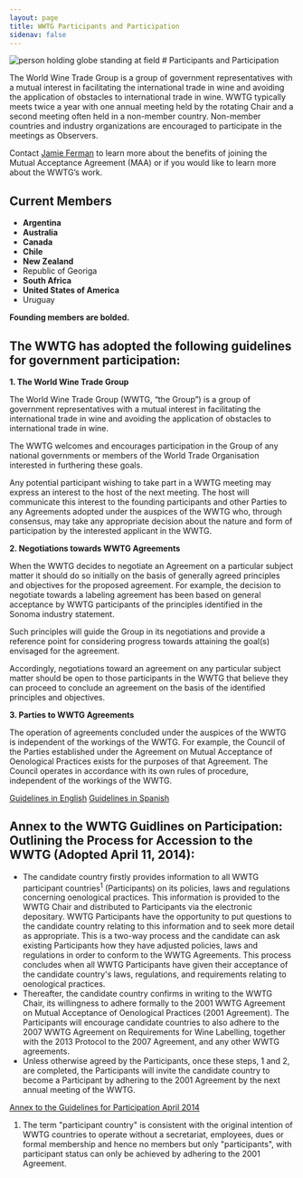 ```yaml
---
layout: page
title: WWTG Participants and Participation
sidenav: false
---
```

<img src="{{site.baseurl}}/assets/uploads/world-w-blurry-field.jpg" alt="person holding globe standing at field">
# Participants and Participation

The World Wine Trade Group is a group of government representatives with a mutual interest in facilitating the international trade in wine and avoiding the application of obstacles to international trade in wine. WWTG typically meets twice a year with one annual meeting held by the rotating Chair and a second meeting often held in a non-member country.  Non-member countries and industry organizations are encouraged to participate in the meetings as Observers.

<p>Contact <a href="mailto:jamie.ferman@trade.gov">Jamie Ferman</a> to learn more about the benefits of joining the Mutual Acceptance Agreement (MAA) or if you would like to learn more about the WWTG’s work.</p>

## Current Members

* **Argentina**
* **Australia**
* **Canada**
* **Chile**
* **New Zealand**
* Republic of Georiga
* **South Africa**
* **United States of America**
* Uruguay

**Founding members are bolded.**

## The WWTG has adopted the following guidelines for government participation:

**1. The World Wine Trade Group**

The World Wine Trade Group (WWTG, “the Group”) is a group of government representatives with a mutual interest in facilitating the international trade in wine and avoiding the application of obstacles to international trade in wine.

The WWTG welcomes and encourages participation in the Group of any national governments or members of the World Trade Organisation interested in furthering these goals.

Any potential participant wishing to take part in a WWTG meeting may express an interest to the host of the next meeting. The host will communicate this interest to the founding participants and other Parties to any Agreements adopted under the auspices of the WWTG who, through consensus, may take any appropriate decision about the nature and form of participation by the interested applicant in the WWTG.

**2. Negotiations towards WWTG Agreements**

When the WWTG decides to negotiate an Agreement on a particular subject matter it should do so initially on the basis of generally agreed principles and objectives for the proposed agreement. For example, the decision to negotiate towards a labeling agreement has been based on general acceptance by WWTG participants of the principles identified in the Sonoma industry statement.

Such principles will guide the Group in its negotiations and provide a reference point for considering progress towards attaining the goal(s) envisaged for the agreement.

Accordingly, negotiations toward an agreement on any particular subject matter should be open to those participants in the WWTG that believe they can proceed to conclude an agreement on the basis of the identified principles and objectives.

**3. Parties to WWTG Agreements**

The operation of agreements concluded under the auspices of the WWTG is independent of the workings of the WWTG. For example, the Council of the Parties established under the Agreement on Mutual Acceptance of Oenological Practices exists for the purposes of that Agreement. The Council operates in accordance with its own rules of procedure, independent of the workings of the WWTG.

<a class="usa-button" href="{{site.baseurl}}/assets/uploads/guidelines.pdf">Guidelines in English</a>
<a class="usa-button" href="{{site.baseurl}}/assets/uploads/guidelines-spanish.pdf">Guidelines in Spanish</a>

## Annex to the WWTG Guidlines on Participation: Outlining the Process for Accession to the WWTG (Adopted April 11, 2014):

* The candidate country firstly provides information to all WWTG participant countries<sup>1</sup> (Participants) on its policies, laws and regulations concerning oenological practices. This information is provided to the WWTG Chair and distributed to Participants via the electronic depositary. WWTG Participants have the opportunity to put questions to the candidate country relating to this information and to seek more detail as appropriate. This is a two-way process and the candidate can ask existing Participants how they have adjusted policies, laws and regulations in order to conform to the WWTG Agreements. This process concludes when all WWTG Participants have given their acceptance of the candidate country's laws, regulations, and requirements relating to oenological practices.
* Thereafter, the candidate country confirms in writing to the WWTG Chair, its willingness to adhere formally to the 2001 WWTG Agreement on Mutual Acceptance of Oenological Practices (2001 Agreement). The Participants will encourage candidate countries to also adhere to the 2007 WWTG Agreement on Requirements for Wine Labelling, together with the 2013 Protocol to the 2007 Agreement, and any other WWTG agreements.
* Unless otherwise agreed by the Participants, once these steps, 1 and 2, are completed, the Participants will invite the candidate country to become a Participant by adhering to the 2001 Agreement by the next annual meeting of the WWTG.

<a class="usa-button" href="{{site.baseurl}}/assets/uploads/annex-guidelines-2014.pdf">Annex to the Guidelines for Participation April 2014</a>

<div style="font-size:14px;"><ol><li>The term "participant country" is consistent with the original intention of WWTG countries to operate without a secretariat, employees, dues or formal membership and hence no members but only "participants", with participant status can only be achieved by adhering to the 2001 Agreement.</li></ol> </div>
